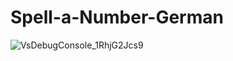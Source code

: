# Spell-a-Number-German

![VsDebugConsole_1RhjG2Jcs9](https://github.com/MircoG95/Spell-a-Number-German/assets/91058439/ed105c5f-0ede-4eda-8d2a-bdc943015aa6)
